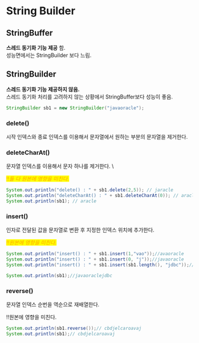 # String Builder

## StringBuffer

**스레드 동기화 기능 제공** 함.\
성능면에서는 StringBuilder 보다 느림.

## StringBuilder

**스레드 동기화 기능 제공하지 않음.**\
스레드 동기화 처리를 고려하지 않는 상황에서 StringBuffer보다 성능이 좋음.

```java
StringBuilder sb1 = new StringBuilder("javaoracle");
```

### delete()

시작 인덱스와 종료 인덱스를 이용해서 문자열에서 원하는 부분의 문자열을 제거한다.

### deleteCharAt()&#x20;

문자열 인덱스를 이용해서 문자 하나를 제거한다.\


<mark style="color:orange;">‼️</mark>_<mark style="color:orange;">둘 다 원본에 영향을 미친다.</mark>_

```java
System.out.println("delete() : " + sb1.delete(2,5)); // jaracle
System.out.println("deleteCharAt() : " + sb1.deleteCharAt(0)); // aracle
System.out.println(sb1); // aracle
```

### insert()

인자로 전달된 값을 문자열로 변환 후 지정한 인덱스 위치에 추가한다.

_<mark style="color:orange;">‼️원본에 영향을 미친다.</mark>_

```java
System.out.println("insert() : " + sb1.insert(1,"vao"));//avaoracle
System.out.println("insert() : " + sb1.insert(0, "j"));//javaoracle
System.out.println("insert() : " + sb1.insert(sb1.length(), "jdbc"));//javaoraclejdbc

System.out.println(sb1);//javaoraclejdbc
```

### reverse()

문자열 인덱스 순번을 역순으로 재배열한다.

‼️원본에 영향을 미친다.

```java
System.out.println(sb1.reverse());// cbdjelcaroavaj
System.out.println(sb1);// cbdjelcaroavaj
```
